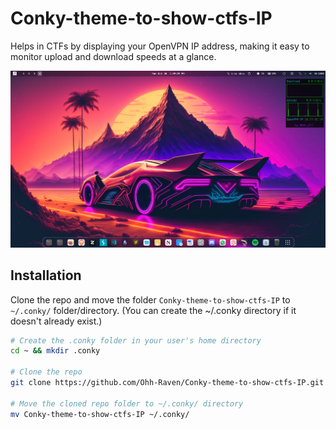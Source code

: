 # Conky-theme-to-show-ctfs-IP
Helps in CTFs by displaying your OpenVPN IP address, making it easy to monitor upload and download speeds at a glance.

![demo.png](demo.png)


## Installation

Clone the repo and move the folder `Conky-theme-to-show-ctfs-IP` to `~/.conky/` folder/directory. (You can create the ~/.conky directory if it doesn't already exist.)
```bash
# Create the .conky folder in your user's home directory
cd ~ && mkdir .conky

# Clone the repo
git clone https://github.com/Ohh-Raven/Conky-theme-to-show-ctfs-IP.git

# Move the cloned repo folder to ~/.conky/ directory
mv Conky-theme-to-show-ctfs-IP ~/.conky/
```
